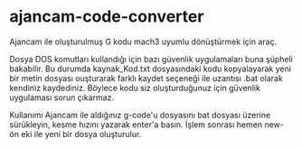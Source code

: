 # ajancam-code-converter
Ajancam ile oluşturulmuş G kodu mach3 uyumlu dönüştürmek için araç.

Dosya DOS komutları kullandığı için bazı güvenlik uygulamaları buna şüpheli bakabilir.
Bu durumda kaynak_Kod.txt dosyasındaki kodu kopyalayarak yeni bir metin dosyası ouşturarak farklı kaydet seçeneği ile uzantısı .bat olarak kendiniz kaydediniz.
Böylece kodu siz oluşturduğunuz için güvenlik uygulaması sorun çıkarmaz.

Kullanımı Ajancam ile aldığınız g-code'u dosyasını bat dosyası üzerine sürükleyin, kesme hızını yazarak enter'a basın.
İşlem sonrası hemen new- ön eki ile yeni bir dosya oluşturulur.
